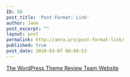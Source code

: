 ```yaml
---
ID: 58
post_title: 'Post Format: Link'
author: Jane
post_excerpt: ""
layout: post
permalink: http://amra.pro/post-format-link/
published: true
post_date: 2010-03-07 08:06:53
---
```

<a href="https://make.wordpress.org/themes" title="The WordPress Theme Review Team Website">The WordPress Theme Review Team Website</a>